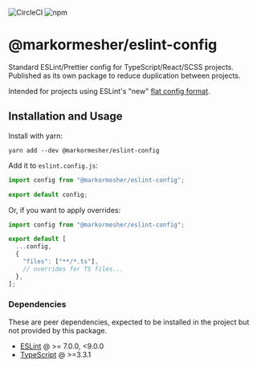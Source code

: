 ![CircleCI](https://img.shields.io/circleci/build/github/markormesher/eslint-config)
![npm](https://img.shields.io/npm/v/@markormesher/eslint-config)

# @markormesher/eslint-config

Standard ESLint/Prettier config for TypeScript/React/SCSS projects. Published as its own package to reduce duplication between projects.

Intended for projects using ESLint's "new" [flat config format](https://eslint.org/blog/2022/08/new-config-system-part-2).

## Installation and Usage

Install with yarn:

```shell
yarn add --dev @markormesher/eslint-config
```

Add it to `eslint.config.js`:

```js
import config from "@markormesher/eslint-config";

export default config;
```

Or, if you want to apply overrides:

```js
import config from "@markormesher/eslint-config";

export default [
  ...config,
  {
    "files": ["**/*.ts"],
    // overrides for TS files...
  },
];
```

### Dependencies

These are peer dependencies, expected to be installed in the project but not provided by this package.

- [ESLint](https://www.npmjs.com/package/eslint) @ >= 7.0.0, <9.0.0
- [TypeScript](https://www.npmjs.com/package/typescript) @ >=3.3.1

